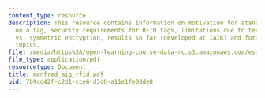 ```yaml
---
content_type: resource
description: This resource contains information on motivation for standardized security
  on a tag, security requirements for RFID tags, limitations due to technology, hash
  vs. symmetric encryption, results so far (developed at IAIK) and future research
  topics.
file: /media/https%3A/open-learning-course-data-rc.s3.amazonaws.com/esd-290-special-topics-in-supply-chain-management-spring-2005/7b9cd42fc2d1cce6d3c6a11e1fe08de8_manfred_aig_rfid.pdf
file_type: application/pdf
resourcetype: Document
title: manfred_aig_rfid.pdf
uid: 7b9cd42f-c2d1-cce6-d3c6-a11e1fe08de8
---
```

